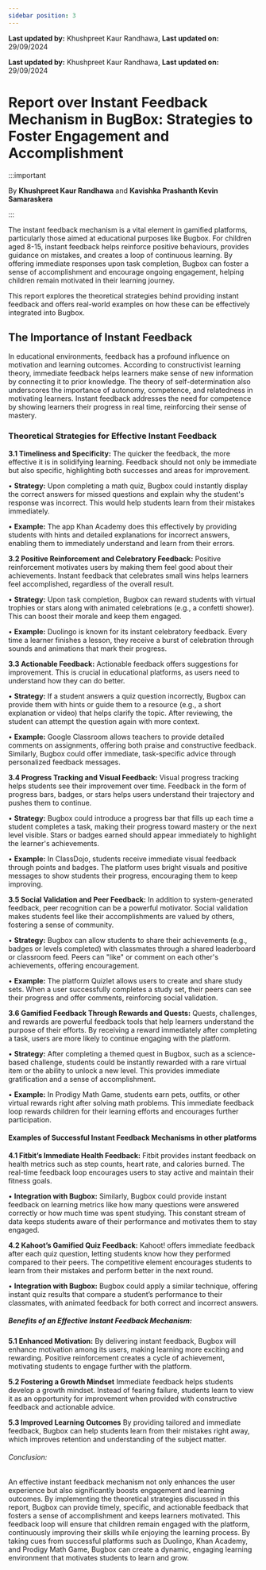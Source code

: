 ```yaml
--- 
sidebar position: 3
---
```


**Last updated by:** Khushpreet Kaur Randhawa, **Last updated on:** 29/09/2024


**Last updated by:** Khushpreet Kaur Randhawa, **Last updated on:** 29/09/2024


# Report over Instant Feedback Mechanism in BugBox: Strategies to Foster Engagement and Accomplishment 

:::important

By **Khushpreet Kaur Randhawa** and **Kavishka Prashanth Kevin Samaraskera**

:::

The instant feedback mechanism is a vital element in gamified platforms, particularly those aimed at educational purposes like Bugbox. For children aged 8-15, instant feedback helps reinforce positive behaviours, provides guidance on mistakes, and creates a loop of continuous learning. By offering immediate responses upon task completion, Bugbox can foster a sense of accomplishment and encourage ongoing engagement, helping children remain motivated in their learning journey.

This report explores the theoretical strategies behind providing instant feedback and offers real-world examples on how these can be effectively integrated into Bugbox.

## The Importance of Instant Feedback 

In educational environments, feedback has a profound influence on motivation and learning outcomes. According to constructivist learning theory, immediate feedback helps learners make sense of new information by connecting it to prior knowledge. The theory of self-determination also underscores the importance of autonomy, competence, and relatedness in motivating learners. Instant feedback addresses the need for competence by showing learners their progress in real time, reinforcing their sense of mastery.

### Theoretical Strategies for Effective Instant Feedback 

**3.1 Timeliness and Specificity:** 
The quicker the feedback, the more effective it is in solidifying learning. Feedback should not only be immediate but also specific, highlighting both successes and areas for improvement.

•	**Strategy:** Upon completing a math quiz, Bugbox could instantly display the correct answers for missed questions and explain why the student's response was incorrect. This would help students learn from their mistakes immediately.

•	**Example:** The app Khan Academy does this effectively by providing students with hints and detailed explanations for incorrect answers, enabling them to immediately understand and learn from their errors.

**3.2 Positive Reinforcement and Celebratory Feedback:**
Positive reinforcement motivates users by making them feel good about their achievements. Instant feedback that celebrates small wins helps learners feel accomplished, regardless of the overall result.

•	**Strategy:** Upon task completion, Bugbox can reward students with virtual trophies or stars along with animated celebrations (e.g., a confetti shower). This can boost their morale and keep them engaged.

•	**Example:** Duolingo is known for its instant celebratory feedback. Every time a learner finishes a lesson, they receive a burst of celebration through sounds and animations that mark their progress.

**3.3 Actionable Feedback:**
Actionable feedback offers suggestions for improvement. This is crucial in educational platforms, as users need to understand how they can do better.

•	**Strategy:** If a student answers a quiz question incorrectly, Bugbox can provide them with hints or guide them to a resource (e.g., a short explanation or video) that helps clarify the topic. After reviewing, the student can attempt the question again with more context.

•	**Example:** Google Classroom allows teachers to provide detailed comments on assignments, offering both praise and constructive feedback. Similarly, Bugbox could offer immediate, task-specific advice through personalized feedback messages.

**3.4 Progress Tracking and Visual Feedback:**
Visual progress tracking helps students see their improvement over time. Feedback in the form of progress bars, badges, or stars helps users understand their trajectory and pushes them to continue.

•	**Strategy:** Bugbox could introduce a progress bar that fills up each time a student completes a task, making their progress toward mastery or the next level visible. Stars or badges earned should appear immediately to highlight the learner's achievements.

•	**Example:** In ClassDojo, students receive immediate visual feedback through points and badges. The platform uses bright visuals and positive messages to show students their progress, encouraging them to keep improving.

**3.5 Social Validation and Peer Feedback:** 
In addition to system-generated feedback, peer recognition can be a powerful motivator. Social validation makes students feel like their accomplishments are valued by others, fostering a sense of community.

•	**Strategy:** Bugbox can allow students to share their achievements (e.g., badges or levels completed) with classmates through a shared leaderboard or classroom feed. Peers can "like" or comment on each other's achievements, offering encouragement.

•	**Example:** The platform Quizlet allows users to create and share study sets. When a user successfully completes a study set, their peers can see their progress and offer comments, reinforcing social validation.

**3.6 Gamified Feedback Through Rewards and Quests:** 
Quests, challenges, and rewards are powerful feedback tools that help learners understand the purpose of their efforts. By receiving a reward immediately after completing a task, users are more likely to continue engaging with the platform.

•	**Strategy:** After completing a themed quest in Bugbox, such as a science-based challenge, students could be instantly rewarded with a rare virtual item or the ability to unlock a new level. This provides immediate gratification and a sense of accomplishment.

•	**Example:** In Prodigy Math Game, students earn pets, outfits, or other virtual rewards right after solving math problems. This immediate feedback loop rewards children for their learning efforts and encourages further participation.

#### Examples of Successful Instant Feedback Mechanisms in other platforms 

**4.1 Fitbit’s Immediate Health Feedback:** 
Fitbit provides instant feedback on health metrics such as step counts, heart rate, and calories burned. The real-time feedback loop encourages users to stay active and maintain their fitness goals.

•	**Integration with Bugbox:** Similarly, Bugbox could provide instant feedback on learning metrics like how many questions were answered correctly or how much time was spent studying. This constant stream of data keeps students aware of their performance and motivates them to stay engaged.

**4.2 Kahoot’s Gamified Quiz Feedback:**
Kahoot! offers immediate feedback after each quiz question, letting students know how they performed compared to their peers. The competitive element encourages students to learn from their mistakes and perform better in the next round.

•	**Integration with Bugbox:** Bugbox could apply a similar technique, offering instant quiz results that compare a student’s performance to their classmates, with animated feedback for both correct and incorrect answers.

##### Benefits of an Effective Instant Feedback Mechanism: 

**5.1 Enhanced Motivation:**
By delivering instant feedback, Bugbox will enhance motivation among its users, making learning more exciting and rewarding. Positive reinforcement creates a cycle of achievement, motivating students to engage further with the platform.

**5.2 Fostering a Growth Mindset**
Immediate feedback helps students develop a growth mindset. Instead of fearing failure, students learn to view it as an opportunity for improvement when provided with constructive feedback and actionable advice.

**5.3 Improved Learning Outcomes**
By providing tailored and immediate feedback, Bugbox can help students learn from their mistakes right away, which improves retention and understanding of the subject matter.

###### Conclusion: 

An effective instant feedback mechanism not only enhances the user experience but also significantly boosts engagement and learning outcomes. By implementing the theoretical strategies discussed in this report, Bugbox can provide timely, specific, and actionable feedback that fosters a sense of accomplishment and keeps learners motivated. This feedback loop will ensure that children remain engaged with the platform, continuously improving their skills while enjoying the learning process. By taking cues from successful platforms such as Duolingo, Khan Academy, and Prodigy Math Game, Bugbox can create a dynamic, engaging learning environment that motivates students to learn and grow.



